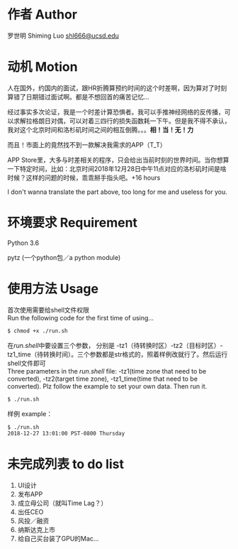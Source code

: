 # 作者 Author
罗世明 Shiming Luo shl666@ucsd.edu

# 动机 Motion

人在国外，约国内的面试，跟HR折腾算预约时间的这个时差啊，因为算对了时刻算错了日期错过面试啊。都是不想回首的痛苦记忆...

经过事实多次论证，我是一个时差计算恐惧者。我可以手推神经网络的反传播，可以求解拉格朗日对偶，可以对着三四行的损失函数耗一下午。但是我不得不承认，我对这个北京时间和洛杉矶时间之间的相互倒腾。。。**相！当！无！力**

而且！市面上的竟然找不到一款解决我需求的APP（T_T）

APP Store里，大多与时差相关的程序，只会给出当前时刻的世界时间。当你想算一下特定时间，比如：北京时间2018年12月28日中午11点对应的洛杉矶时间是啥时候？这样的问题的时候，乖乖掰手指头吧。+16 hours

I don't wanna translate the part above, too long for me and useless for you.

# 环境要求 Requirement
Python 3.6

pytz (一个python包／a python module)

# 使用方法 Usage
首次使用需要给shell文件权限 <br>
Run the following code for the first time of using...
```bash
$ chmod +x ./run.sh 
```

在*run.shell*中要设置三个参数， 分别是 -tz1（待转换时区）-tz2（目标时区）-tz1_time（待转换时间）。三个参数都是str格式的，照着样例改就行了。然后运行shell文件即可<br>
Three parameters in the *run.shell* file: -tz1(time zone that need to be converted), -tz2(target time zone), -tz1_time(time that need to be converted). Plz follow the example to set your own data. Then run it.
```bash
$ ./run.sh 
```

样例 example：
```bash
$ ./run.sh 
2018-12-27 13:01:00 PST-0800 Thursday
```

# 未完成列表 to do list
1. UI设计
1. 发布APP
1. 成立母公司（就叫Time Lag？）
1. 出任CEO
1. 风投／融资
1. 纳斯达克上市
1. 给自己买台装了GPU的Mac...

